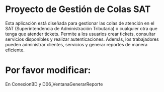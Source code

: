 # Proyecto de Gestión de Colas SAT

Esta aplicación está diseñada para gestionar las colas de atención en el SAT (Superintendencia de Administración Tributaria) o cualquier otra que tenga que atender tickets. Permite a los usuarios crear tickets, consultar servicios disponibles y realizar autenticaciones. Además, los trabajadores pueden administrar clientes, servicios y generar reportes de manera eficiente.

# Por favor modificar:

En ConexionBD y D06_VentanaGenerarReporte